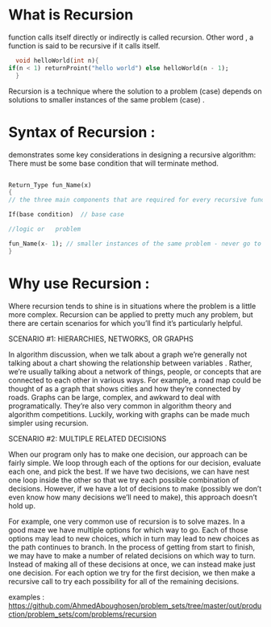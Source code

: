# What is Recursion

function calls itself directly or indirectly is called recursion.
Other word , a function is said to be recursive if it calls itself.
```dart
  void helloWorld(int n){
if(n < 1) returnProint("hello world") else helloWorld(n - 1);
  }

```

Recursion is a technique where the solution to a problem (case) depends on solutions to smaller instances of the same problem  (case) .


# Syntax of  Recursion : 

 demonstrates some key considerations in designing a recursive algorithm:
There must be  some base condition   that will terminate method.

```dart

Return_Type fun_Name(x)
{
// the three main components that are required for every recursive function.

If(base condition)  // base case

//logic or   problem

fun_Name(x- 1); // smaller instances of the same problem - never go to infinity.
}

```
# Why use Recursion : 

Where recursion tends to shine is in situations where the problem is a little more complex. Recursion can be applied to pretty much any problem, but there are certain scenarios for which you’ll find it’s particularly helpful.

SCENARIO #1: HIERARCHIES, NETWORKS, OR GRAPHS

In algorithm discussion, when we talk about a graph we’re generally not talking about a chart showing the relationship between variables . Rather, we’re usually talking about a network of things, people, or concepts that are connected to each other in various ways. For example, a road map could be thought of as a graph that shows cities and how they’re connected by roads. Graphs can be large, complex, and awkward to deal with programatically. They’re also very common in algorithm theory and algorithm competitions. Luckily, working with graphs can be made much simpler using recursion.

SCENARIO #2: MULTIPLE RELATED DECISIONS



When our program only has to make one decision, our approach can be fairly simple. We loop through each of the options for our decision, evaluate each one, and pick the best. If we have two decisions, we can have nest one loop inside the other so that we try each possible combination of decisions. However, if we have a lot of decisions to make (possibly we don’t even know how many decisions we’ll need to make), this approach doesn’t hold up.

For example, one very common use of recursion is to solve mazes. In a good maze we have multiple options for which way to go. Each of those options may lead to new choices, which in turn may lead to new choices as the path continues to branch. In the process of getting from start to finish, we may have to make a number of related decisions on which way to turn. Instead of making all of these decisions at once, we can instead make just one decision. For each option we try for the first decision, we then make a recursive call to try each possibility for all of the remaining decisions. 

examples : https://github.com/AhmedAboughosen/problem_sets/tree/master/out/production/problem_sets/com/problems/recursion
